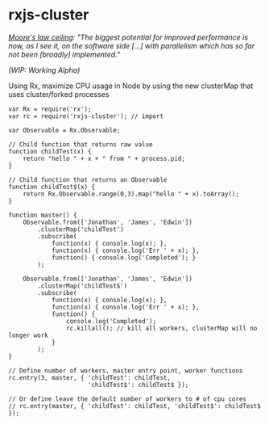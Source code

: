 # rxjs-cluster

_[Moore's law ceiling](http://www.agner.org/optimize/blog/read.php?i=417): "The biggest potential for improved performance is now, as I see it, on the software side [...] with parallelism which has so far not been [broadly] implemented."_

_(WIP: Working Alpha)_

Using Rx, maximize CPU usage in Node by using the new clusterMap that uses cluster/forked processes

```
var Rx = require('rx');
var rc = require('rxjs-cluster'); // import

var Observable = Rx.Observable;

// Child function that returns raw value
function childTest(x) {
	return "hello " + x + " from " + process.pid;
}

// Child function that returns an Observable
function childTest$(x) {
	return Rx.Observable.range(0,3).map("hello " + x).toArray();
}

function master() {
	Observable.from(['Jonathan', 'James', 'Edwin'])
		.clusterMap('childTest')
		.subscribe( 
			function(x) { console.log(x); },
			function(x) { console.log('Err ' + x); },
			function() { console.log('Completed'); }
		);

	Observable.from(['Jonathan', 'James', 'Edwin'])
		.clusterMap('childTest$')
		.subscribe( 
			function(x) { console.log(x); },
			function(x) { console.log('Err ' + x); },
			function() { 
				console.log('Completed'); 
				rc.killall(); // kill all workers, clusterMap will no longer work
			}
		);
}

// Define number of workers, master entry point, worker functions
rc.entry(3, master, { 'childTest': childTest, 
                      'childTest$': childTest$ });

// Or define leave the default number of workers to # of cpu cores
// rc.entry(master, { 'childTest': childTest, 'childTest$': childTest$ });

```
